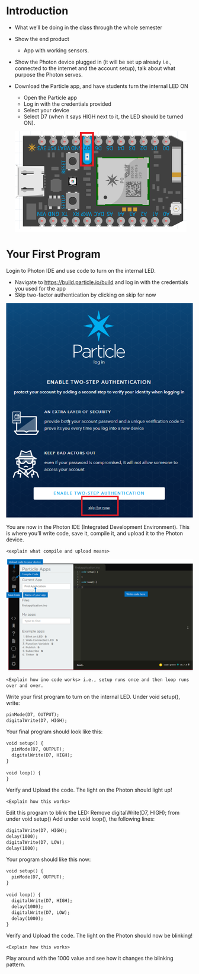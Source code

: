 # Introduction
* What we’ll be doing in the class through the whole semester
* Show the end product	
  * App with working sensors.
* Show the Photon device plugged in (it will be set up already i.e., connected to the internet and the account setup), talk about what purpose the Photon serves.
* Download the Particle app, and have students turn the internal LED ON
  * Open the Particle app
  * Log in with the credentials provided
  * Select your device
  * Select D7 (when it says HIGH next to it, the LED should be turned ON).

  ![image Photon Pins](./photon_pins.png)


# Your First Program
Login to Photon IDE and use code to turn on the internal LED.
* Navigate to https://build.particle.io/build and log in with the credentials you used for the app
* Skip two-factor authentication by clicking on skip for now
  
  
![image Photon Pins](./skip_two_factor.png)


You are now in the Photon IDE (Integrated Development Environment). This is where you’ll write code, save it, compile it, and upload it to the Photon device. 

```
<explain what compile and upload means>
```

![image Photon Pins](./compile_and_upload.png)

```
<Explain how ino code works> i.e., setup runs once and then loop runs over and over.
```

Write your first program to turn on the internal LED. Under void setup(), write:

```arduino
pinMode(D7, OUTPUT);
digitalWrite(D7, HIGH);
```

Your final program should look like this:
```arduino
void setup() {
  pinMode(D7, OUTPUT);
  digitalWrite(D7, HIGH);
}

void loop() {  
}
```

Verify and Upload the code. The light on the Photon should light up!

```
<Explain how this works>
```

Edit this program to blink the LED:
Remove digitalWrite(D7, HIGH); from under void setup()
Add under void loop(), the following lines:

```arduino
digitalWrite(D7, HIGH);
delay(1000);
digitalWrite(D7, LOW);
delay(1000);
```

Your program should like this now:
```arduino
void setup() {
  pinMode(D7, OUTPUT);
}

void loop() {
  digitalWrite(D7, HIGH);
  delay(1000);
  digitalWrite(D7, LOW);
  delay(1000);
}
```

Verify and Upload the code. The light on the Photon should now be blinking!

```
<Explain how this works>
```

Play around with the 1000 value and see how it changes the blinking pattern.

